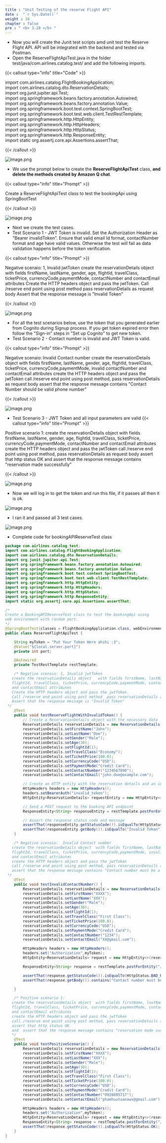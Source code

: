 ```yaml
---
title : "Unit Testing of the reserve Flight API"
date :  "`r Sys.Date()`" 
weight : 10
chapter : false
pre : " <b> 3.10 </b> "
---
```


- Now you will create the Junit test scripts amd unit test the Reserve Flight API. API will be integrated with the backend and tested via Postman.
- Open the ReserveFlightApiTest.java in the folder test/java/com.airlines.catalog.test/ and add the following imports.

{{< callout type="info" title="Code" >}}

import com.airlines.catalog.FlightBookingApplication;<br>
import com.airlines.catalog.dto.ReservationDetails;<br>
import org.junit.jupiter.api.Test;<br>
import org.springframework.beans.factory.annotation.Autowired;<br>
import org.springframework.beans.factory.annotation.Value;<br>
import org.springframework.boot.test.context.SpringBootTest;<br>
import org.springframework.boot.test.web.client.TestRestTemplate;<br>
import org.springframework.http.HttpEntity;<br>
import org.springframework.http.HttpHeaders;<br>
import org.springframework.http.HttpStatus;<br>
import org.springframework.http.ResponseEntity;<br>
import static org.assertj.core.api.Assertions.assertThat;<br>

{{< /callout >}}

![image.png](/images/module_2/unit_test_reservation_api/image.png)

- We use the prompt below to create the **ReserveFlightApiTest** class, **and delete the methods created by Amazon Q chat**.

{{< callout type="info" title="Prompt" >}}

Create a ReserveFlightApiTest class to test the bookingApi using SpringBootTest

{{< /callout >}}

![image.png](/images/module_2/unit_test_reservation_api/image_1.png)

- Next we create the test cases.
- Test Scenario 1 - JWT Token is invalid. Set the Authorization Header as "Bearer invalidToken". Ensure that valid email Id format, contactNumber format and age have valid values. Otherwise the test will fail as data validation happens before the token verification.

{{< callout type="info" title="Prompt" >}}

Negative scenaio: 1, Invalid jwtToken
create the reservationDetails object   with fields firstName, lastName, gender, age,
flightId, travelClass, ticketPrice, currencyCode,paymentMode, contactNumber
and contactEmail attributes
Create the HTTP headers object and pass the jwtToken.
Call /reserve end point using post method  pass reservationDetails as request body
Assert that the response message is "Invalid Token"

{{< /callout >}}

![image.png](/images/module_2/unit_test_reservation_api/image_2.png)

- For all the test scenarios below, use the token that you generated earlier from Cognito during Signup process. If you get token expired error then follow the "Sign-in" steps in "Set up Cognito" to get new token.
- Test Scenario 2 - Contact number is invalid and JWT Token is valid.

{{< callout type="info" title="Prompt" >}}

Negative scenaio:  Invalid Contact number
   create the reservationDetails object  with fields firstName, lastName, gender, age,
   flightId, travelClass, ticketPrice, currencyCode,paymentMode, invalid contactNumber
   and contactEmail attributes
   create the HTTP headers object and pass the jwtToken
   call /reserve end point using post method, pass reservationDetails as request body
   assert that the response message contains "Contact Number should be valid phone number"

{{< /callout >}}

![image.png](/images/module_2/unit_test_reservation_api/image_3.png)

- Test Scenario 3 - JWT Token and all input parameters are valid
{{< callout type="info" title="Prompt" >}}

Positive scenario 1:
   create the reservationDetails object  with fields firstName, lastName, gender, age,
   flightId, travelClass, ticketPrice, currencyCode,paymentMode, contactNumber
   and contactEmail attributes
   create the HTTP headers object and pass the jwtToken
   call /reserve end point using post method, pass reservationDetails as request body
   assert that http status OK
   and  assert that the response message contains "reservation made successfully"

{{< /callout >}}

![image.png](/images/module_2/unit_test_reservation_api/image_4.png)

- Now we will log in to get the token and run this file, if it passes all then it is ok.

![image.png](/images/module_2/unit_test_reservation_api/image_5.png)
- I ran it and passed all 3 test cases.

![image.png](/images/module_2/unit_test_reservation_api/image_6.png)

- Complete code for bookingAPIReserveTest class

```java
package com.airlines.catalog.test;
import com.airlines.catalog.FlightBookingApplication;
import com.airlines.catalog.dto.ReservationDetails;
import org.junit.jupiter.api.Test;
import org.springframework.beans.factory.annotation.Autowired;
import org.springframework.beans.factory.annotation.Value;
import org.springframework.boot.test.context.SpringBootTest;
import org.springframework.boot.test.web.client.TestRestTemplate;
import org.springframework.http.HttpEntity;
import org.springframework.http.HttpHeaders;
import org.springframework.http.HttpStatus;
import org.springframework.http.ResponseEntity;
import static org.assertj.core.api.Assertions.assertThat;

/*
Create a BookingAPIReserveTest class to test the bookingApi using
web environment with random port.
*/
@SpringBootTest(classes = FlightBookingApplication.class, webEnvironment = SpringBootTest.WebEnvironment.RANDOM_PORT)
public class ReserveFlightApiTest {

    String myToken = "Put Your Token Here ahihi :3";
    @Value("${local.server.port}")
    private int port;

    @Autowired
    private TestRestTemplate restTemplate;

    /* Negative scenaio: 1, Invalid jwtToken
   create the reservationDetails object   with fields firstName, lastName, gender, age,
   flightId, travelClass, ticketPrice, currencyCode,paymentMode, contactNumber
   and contactEmail attributes
   Create the HTTP headers object and pass the jwtToken.
   Call /reserve end point using post method  pass reservationDetails as request body
   Assert that the response message is "Invalid Token"
 */
    @Test
    public void testReserveFlightWithInvalidToken() {
        // Create a ReservationDetails object with the necessary data
        ReservationDetails reservationDetails = new ReservationDetails();
        reservationDetails.setFirstName("John");
        reservationDetails.setLastName("Doe");
        reservationDetails.setGender("Male");
        reservationDetails.setAge(30);
        reservationDetails.setFlightId(1);
        reservationDetails.setTravelClass("Economy");
        reservationDetails.setTicketPrice(100.0);
        reservationDetails.setCurrencyCode("USD");
        reservationDetails.setPaymentMode("Credit Card");
        reservationDetails.setContactNumber("1234567890");
        reservationDetails.setContactEmail("john.doe@example.com");

        // Create an HTTP entity with the reservation details and an invalid JWT token
        HttpHeaders headers = new HttpHeaders();
        headers.setBearerAuth("invalid_token");
        HttpEntity<ReservationDetails> requestEntity = new HttpEntity<>(reservationDetails, headers);

        // Send a POST request to the booking API endpoint
        ResponseEntity<String> responseEntity = restTemplate.postForEntity("/reserve", requestEntity, String.class);

        // Assert the response status code and message
        assertThat(responseEntity.getStatusCode()).isEqualTo(HttpStatus.UNAUTHORIZED);
        assertThat(responseEntity.getBody()).isEqualTo("Invalid Token");
    }

    /* Negative scenaio:  Invalid Contact number
   create the reservationDetails object  with fields firstName, lastName, gender, age,
   flightId, travelClass, ticketPrice, currencyCode,paymentMode, invalid contactNumber
   and contactEmail attributes
   create the HTTP headers object and pass the jwtToken
   call /reserve end point using post method, pass reservationDetails as request body
   assert that the response message contains "Contact number must be a 10-digit number"
 */
    @Test
    public void testInvalidContactNumber() {
        ReservationDetails reservationDetails = new ReservationDetails();
        reservationDetails.setFirstName("XXXX");
        reservationDetails.setLastName("XXX");
        reservationDetails.setGender("Male");
        reservationDetails.setAge(30);
        reservationDetails.setFlightId(1);
        reservationDetails.setTravelClass("First Class");
        reservationDetails.setTicketPrice(100.0);
        reservationDetails.setCurrencyCode("USD");
        reservationDetails.setPaymentMode("Credit Card");
        reservationDetails.setContactNumber("1234");
        reservationDetails.setContactEmail("XX@gmail.com");

        HttpHeaders headers = new HttpHeaders();
        headers.set("Authorization",myToken);
        HttpEntity<ReservationDetails> request = new HttpEntity<>(reservationDetails, headers);

        ResponseEntity<String> response = restTemplate.postForEntity("/reserve", request, String.class);

        assertThat(response.getStatusCode()).isEqualTo(HttpStatus.BAD_REQUEST);
        assertThat(response.getBody()).contains("Contact number must be a 10-digit number");

    }

    /* Positive scenario 1:
   create the reservationDetails object  with fields firstName, lastName, gender, age,
   flightId, travelClass, ticketPrice, currencyCode,paymentMode, contactNumber
   and contactEmail attributes
   create the HTTP headers object and pass the jwtToken
   call /reserve end point using post method, pass reservationDetails as request body
   assert that http status OK
   and  assert that the response message contains "reservation made successfully"
   */
    @Test
    public void testPositiveScenario() {
        ReservationDetails reservationDetails = new ReservationDetails();
        reservationDetails.setFirstName("XXXX");
        reservationDetails.setLastName("XXX");
        reservationDetails.setGender("Male");
        reservationDetails.setAge(30);
        reservationDetails.setFlightId(1);
        reservationDetails.setTravelClass("First Class");
        reservationDetails.setTicketPrice(100.0);
        reservationDetails.setCurrencyCode("USD");
        reservationDetails.setPaymentMode("Credit Card");
        reservationDetails.setContactNumber("0928895717");
        reservationDetails.setContactEmail("phamhuutuanaws@gmail.com");

        HttpHeaders headers = new HttpHeaders();
        headers.set("Authorization",myToken);
        HttpEntity<ReservationDetails> request = new HttpEntity<>(reservationDetails, headers);
        ResponseEntity<String> response = restTemplate.postForEntity("/reserve", request, String.class);
        assertThat(response.getStatusCode()).isEqualTo(HttpStatus.OK);
    }
}
```